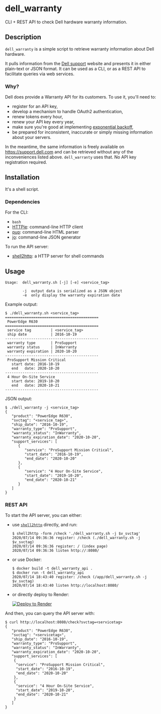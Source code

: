 # dell_warranty
CLI + REST API to check Dell hardware warranty information.

## Description

`dell_warranty` is a simple script to retrieve warranty information about Dell
hardware.

It pulls information from the [Dell support](https://support.dell.com) website and
presents it in either plain-text or JSON format. It can be used as a CLI, or
as a REST API to facilitate queries via web services.

### Why?

Dell does provide a Warranty API for its customers. To use it, you'll need to:
* register for an API key,
* develop a mechanism to handle OAuth2 authentication,
* renew tokens every hour,
* renew your API key every year,
* make sure you're good at implementing [exponential
  backoff](https://en.wikipedia.org/wiki/Exponential_backoff),
* be prepared for inconsistent, inaccurate or simply missing information about
  your servers.

In the meantime, the same information is freely available on
https://support.dell.com and can be retrieved without any of the inconveniences
listed above. `dell_warranty` uses that. No API key registration required.


## Installation

It's a shell script.


### Dependencies

For the CLI:
* `bash`
* [HTTPie](https://httpie.org): command-line HTTP client
* [pup](https://github.com/ericchiang/pup): command-line HTML parser
* [jo](https://github.com/jpmens/jo): command-line JSON generator

To run the API server:
* [shell2http](https://github.com/msoap/shell2http): a HTTP server for shell
  commands


## Usage

```
Usage:  dell_warranty.sh [-j] [-e] <service_tag>

        -j  output data is serialized as a JSON object
        -e  only display the warranty expiration date
```

Example output:

```
$ ./dell_warranty.sh <service_tag>
===========================================
 PowerEdge R630
===========================================
 service tag         | <service_tag>
 ship date           | 2016-10-19
-------------------------------------------
 warranty type       | ProSupport
 warranty status     | InWarranty
 warranty expiration | 2020-10-20
-------------------------------------------
 ProSupport Mission Critical
   start date: 2016-10-19
   end   date: 2020-10-20
-------------------------------------------
 4 Hour On-Site Service
   start date: 2019-10-20
   end   date: 2020-10-21
-------------------------------------------
```

JSON output:
```
$ ./dell_warranty -j <service_tag>
{
   "product": "PowerEdge R630",
   "svctag": "<service_tag>",
   "ship_date": "2016-10-19",
   "warranty_type": "ProSupport",
   "warranty_status": "InWarranty",
   "warranty_expiration_date": "2020-10-20",
   "support_services": [
      {
         "service": "ProSupport Mission Critical",
         "start_date": "2016-10-19",
         "end_date": "2020-10-20"
      },
      {
         "service": "4 Hour On-Site Service",
         "start_date": "2019-10-20",
         "end_date": "2020-10-21"
      }
   ]
}
```


### REST API


To start the API server, you can either:

* use [`shell2http`](https://github.com/msoap/shell2http) directly, and run:
  ```
  $ shell2http -form /check './dell_warranty.sh -j $v_svctag'
  2020/07/14 09:36:36 register: /check (./dell_warranty.sh -j $v_svctag)
  2020/07/14 09:36:36 register: / (index page)
  2020/07/14 09:36:36 listen http://:8080/
  ```
* or use Docker:
  ```
  $ docker build -t dell_warranty_api .
  $ docker run -t dell_warranty_api
  2020/07/14 18:43:40 register: /check (/app/dell_warranty.sh -j $v_svctag)
  2020/07/14 18:43:40 listen http://localhost:8080/
  ```

* or directly deploy to Render:

  [![Deploy to Render](https://render.com/images/deploy-to-render-button.svg)](https://render.com/deploy?repo=https://github.com/stanford-rc/dell_warranty)


And then, you can query the API server with:
  ```
  $ curl http://localhost:8080/check?svctag=<servicetag>
  {
     "product": "PowerEdge R630",
     "svctag": "<servicetag>",
     "ship_date": "2016-10-19",
     "warranty_type": "ProSupport",
     "warranty_status": "InWarranty",
     "warranty_expiration_date": "2020-10-20",
     "support_services": [
      {
       "service": "ProSupport Mission Critical",
       "start_date": "2016-10-19",
       "end_date": "2020-10-20"
      },
      {
       "service": "4 Hour On-Site Service",
       "start_date": "2019-10-20",
       "end_date": "2020-10-21"
      }
     ]
  }
```

